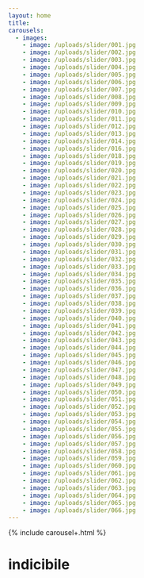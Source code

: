 ```yaml
---
layout: home
title:
carousels:
  - images: 
    - image: /uploads/slider/001.jpg
    - image: /uploads/slider/002.jpg
    - image: /uploads/slider/003.jpg
    - image: /uploads/slider/004.jpg
    - image: /uploads/slider/005.jpg
    - image: /uploads/slider/006.jpg
    - image: /uploads/slider/007.jpg
    - image: /uploads/slider/008.jpg
    - image: /uploads/slider/009.jpg
    - image: /uploads/slider/010.jpg
    - image: /uploads/slider/011.jpg
    - image: /uploads/slider/012.jpg
    - image: /uploads/slider/013.jpg
    - image: /uploads/slider/014.jpg
    - image: /uploads/slider/016.jpg
    - image: /uploads/slider/018.jpg
    - image: /uploads/slider/019.jpg
    - image: /uploads/slider/020.jpg
    - image: /uploads/slider/021.jpg
    - image: /uploads/slider/022.jpg
    - image: /uploads/slider/023.jpg
    - image: /uploads/slider/024.jpg
    - image: /uploads/slider/025.jpg
    - image: /uploads/slider/026.jpg
    - image: /uploads/slider/027.jpg
    - image: /uploads/slider/028.jpg
    - image: /uploads/slider/029.jpg
    - image: /uploads/slider/030.jpg
    - image: /uploads/slider/031.jpg
    - image: /uploads/slider/032.jpg
    - image: /uploads/slider/033.jpg
    - image: /uploads/slider/034.jpg
    - image: /uploads/slider/035.jpg
    - image: /uploads/slider/036.jpg
    - image: /uploads/slider/037.jpg
    - image: /uploads/slider/038.jpg
    - image: /uploads/slider/039.jpg
    - image: /uploads/slider/040.jpg
    - image: /uploads/slider/041.jpg
    - image: /uploads/slider/042.jpg
    - image: /uploads/slider/043.jpg
    - image: /uploads/slider/044.jpg
    - image: /uploads/slider/045.jpg
    - image: /uploads/slider/046.jpg
    - image: /uploads/slider/047.jpg
    - image: /uploads/slider/048.jpg
    - image: /uploads/slider/049.jpg
    - image: /uploads/slider/050.jpg
    - image: /uploads/slider/051.jpg
    - image: /uploads/slider/052.jpg
    - image: /uploads/slider/053.jpg
    - image: /uploads/slider/054.jpg
    - image: /uploads/slider/055.jpg
    - image: /uploads/slider/056.jpg
    - image: /uploads/slider/057.jpg
    - image: /uploads/slider/058.jpg
    - image: /uploads/slider/059.jpg
    - image: /uploads/slider/060.jpg
    - image: /uploads/slider/061.jpg
    - image: /uploads/slider/062.jpg
    - image: /uploads/slider/063.jpg
    - image: /uploads/slider/064.jpg
    - image: /uploads/slider/065.jpg
    - image: /uploads/slider/066.jpg
---
```


{% include carousel+.html %}
# indicibile
